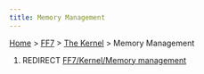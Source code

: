 ```yaml
---
title: Memory Management
---
```


[Home](../../Main%20Page.md.md) > [FF7](../../FF7.md) > [The Kernel](../The%20Kernel.md) > Memory Management

1.  REDIRECT [FF7/Kernel/Memory management][]

  [FF7/Kernel/Memory management]: ../Kernel/Memory%20management.md
    "wikilink"
